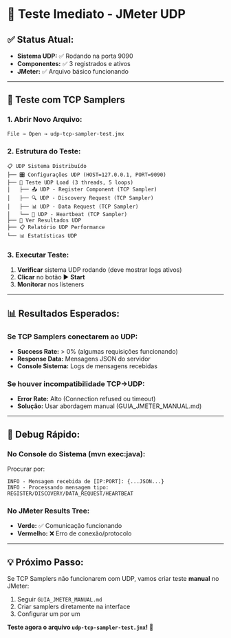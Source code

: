# 🚀 Teste Imediato - JMeter UDP

## ✅ Status Atual:
- **Sistema UDP:** ✅ Rodando na porta 9090
- **Componentes:** ✅ 3 registrados e ativos  
- **JMeter:** ✅ Arquivo básico funcionando

---

## 🎯 Teste com TCP Samplers

### 1. **Abrir Novo Arquivo:**
```
File → Open → udp-tcp-sampler-test.jmx
```

### 2. **Estrutura do Teste:**
```
📋 UDP Sistema Distribuído
├── 🎛️ Configurações UDP (HOST=127.0.0.1, PORT=9090)
├── 👥 Teste UDP Load (3 threads, 5 loops)
│   ├── 📤 UDP - Register Component (TCP Sampler)
│   ├── 🔍 UDP - Discovery Request (TCP Sampler)
│   ├── 📊 UDP - Data Request (TCP Sampler)
│   └── 💓 UDP - Heartbeat (TCP Sampler)
├── 🌳 Ver Resultados UDP
├── 📋 Relatório UDP Performance
└── 📊 Estatísticas UDP
```

### 3. **Executar Teste:**
1. **Verificar** sistema UDP rodando (deve mostrar logs ativos)
2. **Clicar** no botão ▶️ **Start**
3. **Monitorar** nos listeners

---

## 📊 Resultados Esperados:

### **Se TCP Samplers conectarem ao UDP:**
- **Success Rate:** > 0% (algumas requisições funcionando)
- **Response Data:** Mensagens JSON do servidor
- **Console Sistema:** Logs de mensagens recebidas

### **Se houver incompatibilidade TCP→UDP:**
- **Error Rate:** Alto (Connection refused ou timeout)
- **Solução:** Usar abordagem manual (GUIA_JMETER_MANUAL.md)

---

## 🔧 Debug Rápido:

### **No Console do Sistema (mvn exec:java):**
Procurar por:
```
INFO - Mensagem recebida de [IP:PORT]: {...JSON...}
INFO - Processando mensagem tipo: REGISTER/DISCOVERY/DATA_REQUEST/HEARTBEAT
```

### **No JMeter Results Tree:**
- **Verde:** ✅ Comunicação funcionando
- **Vermelho:** ❌ Erro de conexão/protocolo

---

## 💡 Próximo Passo:

Se TCP Samplers não funcionarem com UDP, vamos criar teste **manual** no JMeter:
1. Seguir `GUIA_JMETER_MANUAL.md`
2. Criar samplers diretamente na interface
3. Configurar um por um

**Teste agora o arquivo `udp-tcp-sampler-test.jmx`!** 🎯